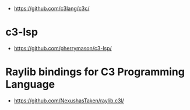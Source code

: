 - https://github.com/c3lang/c3c/

# c3-lsp
- https://github.com/pherrymason/c3-lsp/

# Raylib bindings for C3 Programming Language 
- https://github.com/NexushasTaken/raylib.c3l/
